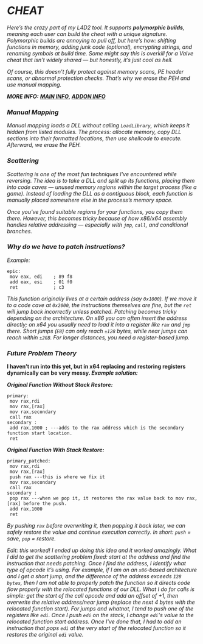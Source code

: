 # ***CHEAT***

*Here’s the crazy part of my L4D2 tool. It supports **polymorphic builds**, meaning each user can build the cheat with a unique signature. Polymorphic builds are annoying to pull off, but here’s how: shifting functions in memory, adding junk code (optional), encrypting strings, and renaming symbols at build time. Some might say this is overkill for a Valve cheat that isn’t widely shared — but honestly, it’s just cool as hell.*  

*Of course, this doesn’t fully protect against memory scans, PE header scans, or abnormal protection checks. That’s why we erase the PEH and use manual mapping.*  

***MORE INFO:*** [***MAIN INFO***](https://github.com/DestinyKubbyP/L4D2-Tool/tree/main), [***ADDON INFO***](https://github.com/DestinyKubbyP/L4D2-Tool/blob/main/main.md)


### ***Manual Mapping***

*Manual mapping loads a DLL without calling `LoadLibrary`, which keeps it hidden from listed modules. The process: allocate memory, copy DLL sections into their formatted locations, then use shellcode to execute. Afterward, we erase the PEH.*  


### ***Scattering***

*Scattering is one of the most fun techniques I've encountered while reversing. The idea is to take a DLL and split up its functions, placing them into code caves — unused memory regions within the target process (like a game). Instead of loading the DLL as a contiguous block, each function is manually placed somewhere else in the process’s memory space.*

*Once you've found suitable regions for your functions, you copy them there. However, this becomes tricky because of how x86/x64 assembly handles relative addressing — especially with `jmp`, `call`, and conditional branches.*  


### ***Why do we have to patch instructions?***

*Example:*  

```assembly
epic:
 mov eax, edi    ; 89 f8
 add eax, esi    ; 01 f0
 ret             ; c3
```

*This function originally lives at a certain address (say `0x1000`). If we move it to a code cave at `0x2000`, the instructions themselves are fine, but the `ret` will jump back incorrectly unless patched. Patching becomes tricky depending on the architecture. On x86 you can often insert the address directly; on x64 you usually need to load it into a register like `rax` and `jmp` there. Short jumps (`E8`) can only reach `±128` bytes, while near jumps can reach within `±2GB`. For longer distances, you need a register-based jump.*  


### ***Future Problem Theory***

**I haven’t run into this yet, but in x64 replacing and restoring registers dynamically can be very messy. *Example solution:***


***Original Function Without Stack Restore:***

```assembly
primary:
 mov rax,rdi 
 mov rax,[rax]
 mov rax,secondary
 call rax 
secondary :
 add rax,1000 ; ---adds to the rax address which is the secondary function start location. 
 ret
```


***Original Function With Stack Restore:***

```assembly
primary_patched:
 mov rax,rdi 
 mov rax,[rax]
 push rax ---this is where we fix it
 mov rax,secondary
 call rax 
secondary :
 pop rax ---when we pop it, it restores the rax value back to mov rax,[rax] before the push.
 add rax,1000
 ret
```

*By pushing `rax` before overwriting it, then popping it back later, we can safely restore the value and continue execution correctly. In short: `push` = save, `pop` = restore.*  

*Edit: this worked! I ended up doing this idea and it worked amazingly. What I did to get the scattering problem fixed: start at the address and find the instruction that needs patching. Once I find the address, I identify what type of opcode it’s using. For example, if I am on an `x86`-based architecture and I get a short jump, and the difference of the address exceeds `128 bytes`, then I am not able to properly patch the function so it directs code flow properly with the relocated functions of our DLL. What I do for calls is simple: get the start of the call opcode and add an offset of +1, then overwrite the relative address/near jump (replace the next 4 bytes with the relocated function start). For jumps and whatnot, I tend to push one of the registers like `edi`. Once I push `edi` on the stack, I change `edi`'s value to the relocated function start address. Once I've done that, I had to add an instruction that pops `edi` at the very start of the relocated function so it restores the original `edi` value.*

